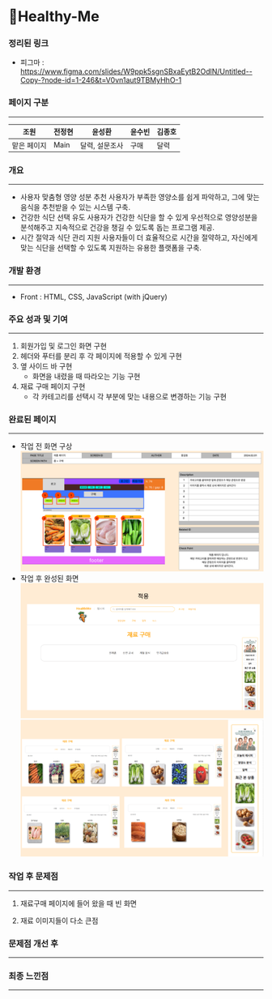 # 💪Healthy-Me

### 정리된 링크
* 피그마 : https://www.figma.com/slides/W9ppk5sgnSBxaEytB2OdlN/Untitled--Copy-?node-id=1-246&t=V0vn1aut9TBMyHhO-1

### 페이지 구분
----------------------
| 조원 | 전정현 | 윤성환 | 윤수빈 | 김종호 |
|--------|--------|--------|--------|--------|
| 맡은 페이지 | Main | 달력, 설문조사 | 구매 | 달력 |

### 개요
-----
* 사용자 맞춤형 영양 성분 추천 사용자가 부족한 영양소를 쉽게 파악하고, 그에 맞는 음식을 추천받을 수 있는 시스템 구축.
* 건강한 식단 선택 유도 사용자가 건강한 식단을 할 수 있게 우선적으로 영양성분을 분석해주고  지속적으로 건강을 챙길 수 있도록 돕는 프로그램 제공.
* 시간 절약과 식단 관리 지원 사용자들이 더 효율적으로 시간을 절약하고, 자신에게 맞는 식단을 선택할 수 있도록 지원하는 유용한 플랫폼을 구축.

### 개발 환경
---------------
* Front : HTML, CSS, JavaScript (with jQuery)

### 주요 성과 및 기여
------
1. 회원가입 및 로그인 화면 구현
2. 헤더와 푸터를 분리 후 각 페이지에 적용할 수 있게 구현
3. 옆 사이드 바 구현
   * 화면을 내렸을 때 따라오는 기능 구현
4. 재료 구매 페이지 구현
   * 각 카테고리를 선택시 각 부분에 맞는 내용으로 변경하는 기능 구현

### 완료된 페이지
----------
* 작업 전 화면 구상
![first](./Healthy_Me/초기%20작업%20초안.PNG)
* 작업 후 완성된 화면
![first](./Healthy_Me/초기도안으로%20만든%20화면.PNG)
![first](./Healthy_Me/purchase.PNG) 

### 작업 후 문제점
-------
1. 재료구매 페이지에 들어 왔을 때 빈 화면

2. 재료 이미지들이 다소 큰점


### 문제점 개선 후 
------

### 최종 느낀점
-------
